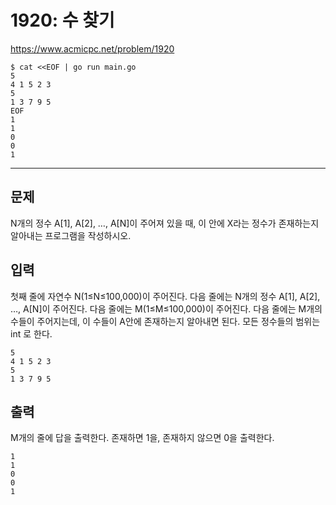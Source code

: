 # 1920: 수 찾기

https://www.acmicpc.net/problem/1920

```
$ cat <<EOF | go run main.go
5
4 1 5 2 3
5
1 3 7 9 5
EOF
1
1
0
0
1
```

---

## 문제

N개의 정수 A[1], A[2], …, A[N]이 주어져 있을 때, 이 안에 X라는 정수가
존재하는지 알아내는 프로그램을 작성하시오.

## 입력

첫째 줄에 자연수 N(1≤N≤100,000)이 주어진다. 다음 줄에는 N개의 정수 A[1], A[2],
…, A[N]이 주어진다. 다음 줄에는 M(1≤M≤100,000)이 주어진다. 다음 줄에는 M개의
수들이 주어지는데, 이 수들이 A안에 존재하는지 알아내면 된다. 모든 정수들의
범위는 int 로 한다.

```
5
4 1 5 2 3
5
1 3 7 9 5
```

## 출력

M개의 줄에 답을 출력한다. 존재하면 1을, 존재하지 않으면 0을 출력한다.

```
1
1
0
0
1
```
